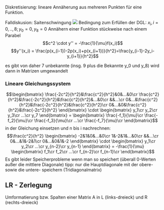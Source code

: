 Diskretisierung: lineare Annäherung aus mehreren Punkten für eine Funktion.

Falldiskusion: Saitenschwingung
![](NUS_DGL01.excalidraw)
Bedingung zum Erfüllen der DGL:
$x_i, i=0, .., 8 ; y_0=0 , y_8=0$
Annähern einer Funktion stückweise nach einem Parabel
$$c^2 \cdot y'' = -\frac{1}{\mu}f(x_i)$$ 
$$y''(x_i) = \frac{p(x_{i-1})-2p(x_i)+p(x_{i+1})}{h^2}=\frac{y_{i-1}-2y_i-y_{i+1}}{h^2}$$

es gibt von daher 7 unbekannte (insg. 9 plus die Bekannte y_0 und y_8)
wird dann in Matrizen umgewandelt

### Lineare Gleichungssystem
$$\begin{bmatrix}
	\frac{-2c^2}{h^2}&\frac{c^2}{h^2}&0&...&0\cr
	\frac{c^2}{h^2}&\frac{-2c^2}{h^2}&\frac{c^2}{h^2}&...&0\cr
	&&...\cr
	0&...&\frac{c^2}{h^2}&\frac{-2c^2}{h^2}&\frac{c^2}{h^2}\cr
	0&...&0&\frac{c^2}{h^2}&\frac{-2c^2}{h^2}
\end{bmatrix} \cdot
\begin{bmatrix}
	y_1\cr y_2\cr y_3\cr ...\cr y_7
\end{bmatrix} =
\begin{bmatrix}
	\frac{-f_1}{\mu}\cr \frac{-f_2}{\mu}\cr \frac{-f_3}{\mu}\cr ...\cr \frac{-f_7}{\mu}\cr 
\end{bmatrix}$$
in der Gleichung einsetzen und n bis i nachrechnen:
$$\frac{c^2}{h^2} \begin{bmatrix}
	-2&1&0&...&0\cr
	1&-2&1&...&0\cr
	&&...\cr
	0&...&1&-2&1\cr
	0&...&0&1&-2
\end{bmatrix} \cdot
\begin{bmatrix}
	y_1\cr y_2\cr ...\cr y_{n-2}\cr y_{n-1}
\end{bmatrix} = -\frac{1}{\mu}
\begin{bmatrix}
	f_1\cr f_2\cr ...\cr f_{n-2}\cr f_{n-1}\cr 
\end{bmatrix}$$
Es gibt leider Speicherprobleme wenn man so speichert (überall 0-Werten außer die mittlere Diagonale)
tipp: nur die Hauptdiagonale mit der obere- sowie die untere- speichern (Tridiagonalmatrix)

## LR - Zerlegung
Umformatierung bzw. Spalten einer Matrix A in L (links-dreieck) und R (rechts-dreieck)